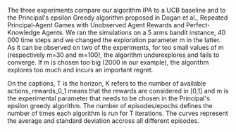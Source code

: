 The three experiments compare our algorithm IPA to a UCB baseline and to the Principal's epsilon Greedy algorithm proposed in Dogan et al., Repeated Principal-Agent Games with Unobserved Agent Rewards and Perfect-Knowledge Agents. We ran the simulations on a 5 arms bandit instance, 40 000 time steps and we changed the exploration parameter m in the latter. As it can be observed on two of the experiments, for too small values of m (respectively m=30 and m=100), the algorithm underexplores and fails to converge. If m is chosen too big (2000 in our example), the algorithm explores too much and incurs an important regret.

On the captions, T is the horizon, K refers to the number of available actions, rewards_0_1 means that the rewards are considered in [0,1] and m is the experimental parameter that needs to be chosen in the Principal's epsilon greedy algorithm. The number of episodes/epochs defines the number of times each algorithm is run for T iterations. The curves represent the average and standard deviation accross all different episodes.
